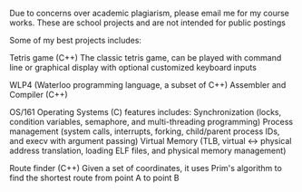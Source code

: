 Due to concerns over academic plagiarism, please email me for my course works. These are school projects and are not intended for public postings


Some of my best projects includes:

Tetris game (C++)
The classic tetris game, can be played with command line or graphical display with optional customized keyboard inputs

WLP4 (Waterloo programming language, a subset of C++) Assembler and Compiler (C++)

OS/161 Operating Systems (C)
features includes:
Synchronization (locks, condition variables, semaphore, and multi-threading programming)
Process management (system calls, interrupts, forking, child/parent process IDs, and execv with argument passing)
Virtual Memory (TLB, virtual <-> physical address translation, loading ELF files, and physical memory management)


Route finder (C++)
Given a set of coordinates, it uses Prim's algorithm to find the shortest route from point A to point B
